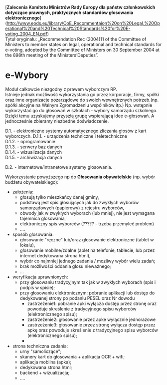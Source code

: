 [**Zalecenia Komitetu Ministrów Rady Europy dla państw członkowskich dotyczące prawnych, praktycznych standardów głosowania elektronicznego**] (http://www.eods.eu/library/CoE_Recommentaion%20on%20Legal,%20Operational%20and%20Technical%20Standards%20for%20E-voting_2004_EN.pdf)  
Tytuł oryginału: „Recommendation Rec (2004)11 of the Committee of Ministers to member states on legal, operational and technical standards for e-voting, adopted by the Committee of Ministers on 30 September 2004 at the 898th
meeting of the Ministers’Deputies”.

# e-Wybory

Moduł całkowcie niezgodny z prawem wyborczym  RP.  
Istnieje jednak możliwość wykorzystania go  przez korporacje, firmy, spółki oraz inne organizacje pozarządowe do swoich wewnętrznych potrzeb.(np. spółki akcyjne na Walnym Zgromadzeniu wspólników itp.)
Np. wstępnie wykorzystać go do głosowań w szkołach - wybory samorządu szkolnego. Dzięki temu uzyskujemy przyszłą grupę wspierającą idee e-głosowań. A jednocześnie zbieramy niezbedne doświadczenie.

D.1. - elektroniczne systemy automatycznego zliczania głosów z kart wyborczych.
    D.1.1. - urządzenia techniczne i teletechniczne  
    D.1.2. - oprogramowanie  
    D.1.3. - serwery baz danych  
    D.1.4. - wizualizacja danych  
    D.1.5. - archiwizacja danych  

D.2. - internetowe/intranetowe systemy głosowania.

Wykorzystanie powyższego np do **Głosowania obywatelskie** (np. wybór budżetu obywatelskiego):   
* założenia:
    - głosują tylko mieszkańcy danej gminy,  
    - podstawą jest spis głosujących jak do zwykłych wyborów samorządowych (papierowy) z rejestru wyborców,  
    - obwody jak w zwykłych wyborach (lub mniej), nie jest wymagana tajemnica głosowania,
    - elektroniczny spis wyborców (????? - trzeba przemyleć problem)
    - ....  
* sposób głosowania:  
    - głosowanie "ręczne" lub/oraz głosowanie elektroniczne (tablet w lokalu), 
    - głosowanie mobilne/zdalne (aplet na telefonie, tablecie, lub przez internet dedykowana strona html),  
    - wybór co najmniej jednego zadania / mozliwy wybór wielu zadań;
    - brak możliwości oddania głosu nieważnego;
    - ...  
* weryfikacja uprawnionych:  
    - przy głosowaniu tradycyjnym tak jak w zwykłych wyborach (spis i podpis w spisie);  
    - przy głosowaniu elektronicznym: pobranie aplikacji lub dostęp do dedykowanej strony po podaniu PESEL oraz Nr dowodu  
        * zastrzeżenie1: pobranie apki wyłącza dostęp przez stronę oraz powoduje skreślenie z tradycyjnego spisu wyborców (elektronicznego spisu);  
        * zastrzeżenie2: głosowanie przez apke wyłącznie jednorazowe
        * zastrzeżenie3: głosowanie przez stronę wyłącza dostęp przez apkę oraz powoduje skreślenie z tradycyjnego spisu wyborców (elektronicznego spisu);
        * 
* strona techniczna zadania:  
    - urny "samoliczące";  
    - skanery kart do głosowania + aplikacja OCR + wifi;  
    - aplikacja mobilna (apka);  
    - dedykowana strona html;  
    - backend + wizualizacja;  
    - ....  
